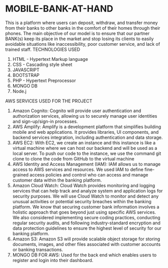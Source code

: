# MOBILE-BANK-AT-HAND
This is a platform where users can deposit, withdraw, and transfer money from their banks to other banks in the comfort of their homes through their phones.
The main objective of our model is to ensure that our partner BANK(s) keep its place in the market and stop losing its clients to easily avoidable situations like inaccessibility, poor customer service, and lack of trained staff.
TECHNOLOGIES USED
1. HTML - Hypertext Markup language
2. CSS - Cascading style sheet
3. JAVASCRIPT
4. BOOTSTRAP
5. PHP - Hypertext Preprocessor
6. MONGO DB
7. Node.j

AWS SERVICES USED FOR THE PROJECT
1. Amazon Cognito: Cognito will provide user authentication and authorization services, allowing us to securely manage user identities and sign-up/sign-in processes.
2. AWS Amplify: Amplify is a development platform that simplifies building mobile and web applications. It provides libraries, UI components, and backend services integration, including
authentication and data storage.
3. AWS EC2: With EC2, we create an instance and this instance is like a virtual machine where we can host our backend and will be used as a local server. To push our code to the
instance, we use the command git clone to clone the code from GitHub to the virtual machine
4. AWS Identity and Access Management (IAM): IAM allows us to manage access to AWS services and resources. We used IAM to define fine-grained access policies and control
who can access and manage customer data within the banking platform.
5. Amazon Cloud Watch: Cloud Watch provides monitoring and logging services that can help track and analyze system and application logs for security purposes. We will use Cloud
Watch to monitor and detect any unusual activities or potential security breaches within the banking platform. We know that securing customer bank information involves a holistic
approach that goes beyond just using specific AWS services. We also considered implementing secure coding practices, conducting regular security audits, and following industry-standard
encryption and data protection guidelines to ensure the highest level of security for our banking
platform.
6. Amazon S3: Amazon S3 will provide scalable object storage for storing documents, images, and other files associated with customer accounts or banking transactions.
7. MONGO DB FOR AWS: Used for the back end which enables users to register and login
into their dashboard.
